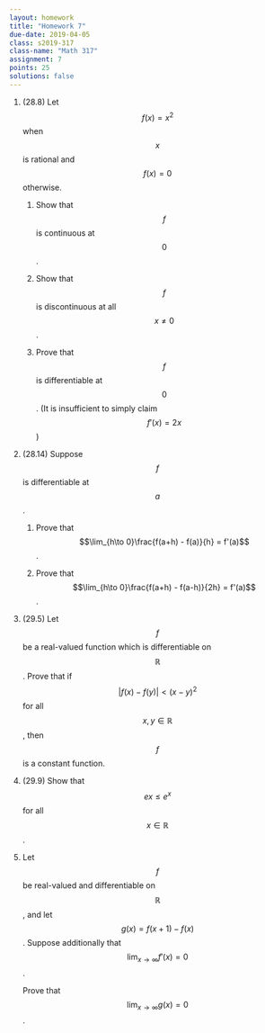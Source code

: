 ```yaml
---
layout: homework
title: "Homework 7"
due-date: 2019-04-05
class: s2019-317
class-name: "Math 317"
assignment: 7
points: 25
solutions: false
---
```


1.  (28.8) Let $$f(x) = x^2$$ when $$x$$ is rational and $$f(x) = 0$$ otherwise.

    1.  Show that $$f$$ is continuous at $$0$$.
    
    2.  Show that $$f$$ is discontinuous at all $$x \ne 0$$.
    
    3.  Prove that $$f$$ is differentiable at $$0$$. (It is insufficient to
        simply claim $$f'(x) = 2x$$)

2.  (28.14) Suppose $$f$$ is differentiable at $$a$$.

    1.  Prove that $$\lim_{h\to 0}\frac{f(a+h) - f(a)}{h} = f'(a)$$.
    
    2.  Prove that $$\lim_{h\to 0}\frac{f(a+h) - f(a-h)}{2h} = f'(a)$$.

3.  (29.5) Let $$f$$ be a real-valued function which is differentiable on $$\mathbb R$$.
    Prove that if $$\vert f(x)-f(y) \vert <
    (x-y)^2$$ for all $$x, y \in \mathbb R$$, then $$f$$ is a constant function.

4. (29.9) Show that $$ex \le e^x$$ for all $$x \in \mathbb R$$.

5.  Let $$f$$ be real-valued and differentiable on $$\mathbb R$$, and let $$g(x)
    = f(x+1) - f(x)$$. Suppose additionally that $$\lim_{x\to \infty} f'(x) = 0$$.
   
    Prove that $$\lim_{x\to\infty} g(x) = 0$$.
   
